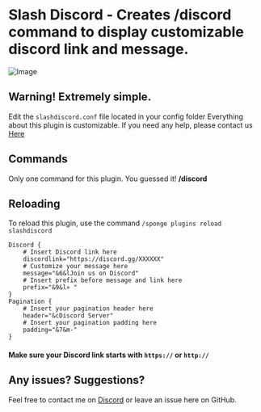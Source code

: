 # Slash Discord - Creates /discord command to display customizable discord link and message.
![Image](https://cdn.discordapp.com/attachments/529496121790169119/549811951450980362/b42318a6b4d89a607035038d5d31ba9c.png)
## Warning! Extremely simple.
Edit the `slashdiscord.conf` file located in your config folder
Everything about this plugin is customizable. If you need any help, please contact us [Here](https://discord.gg/mGgfyaS)

## Commands
Only one command for this plugin. You guessed it! **/discord**

## Reloading
To reload this plugin, use the command `/sponge plugins reload slashdiscord`
```
Discord {
    # Insert Discord link here
    discordlink="https://discord.gg/XXXXXX"
    # Customize your message here
    message="&6&lJoin us on Discord"
    # Insert prefix before message and link here
    prefix="&9&l» "
}
Pagination {
    # Insert your pagination header here
    header="&cDiscord Server"
    # Insert your pagination padding here
    padding="&7&m-"
}
```
#### Make sure your Discord link starts with `https://` or `http://`

## Any issues? Suggestions?
Feel free to contact me on [Discord](https://discord.gg/mGgfyaS) or leave an issue here on GitHub.
